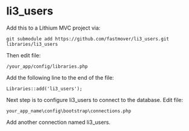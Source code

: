 li3_users
=========

Add this to a Lithium MVC project via:

    git submodule add https://github.com/fastmover/li3_users.git libraries/li3_users
  
Then edit file:

    /your_app/config/libraries.php
  
Add the following line to the end of the file:

    Libraries::add('li3_users');

Next step is to configure li3_users to connect to the database.  Edit file:

    your_app_name\config\bootstrap\connections.php
    
Add another connection named li3_users.

